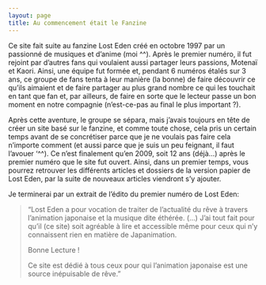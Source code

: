 ```yaml
---
layout: page
title: Au commencement était le Fanzine
---
```


Ce site fait suite au fanzine Lost Eden créé en octobre 1997 par un passionné de musiques et d’anime (moi ^^). Après le premier numéro, il fut rejoint par d’autres fans qui voulaient aussi partager leurs passions, Motenaï et Kaori. Ainsi, une équipe fut formée et, pendant 6 numéros étalés sur 3 ans, ce groupe de fans tenta à leur manière (la bonne) de faire découvrir ce qu’ils aimaient et de faire partager au plus grand nombre ce qui les touchait en tant que fan et, par ailleurs, de faire en sorte que le lecteur passe un bon moment en notre compagnie (n’est-ce-pas au final le plus important ?). 

Après cette aventure, le groupe se sépara, mais j’avais toujours en tête de créer un site basé sur le fanzine, et comme toute chose, cela pris un certain temps avant de se concrétiser parce que je ne voulais pas faire cela n’importe comment (et aussi parce que je suis un peu feignant, il faut l’avouer ‘^^). Ce n’est finalement qu’en 2009, soit 12 ans (déjà…) après le premier numéro que le site fut ouvert. Ainsi, dans un premier temps, vous pourrez retrouver les différents articles et dossiers de la version papier de Lost Eden, par la suite de nouveaux articles viendront s’y ajouter.

Je terminerai par un extrait de l’édito du premier numéro de Lost Eden:


>“Lost Eden a pour vocation de traiter de l’actualité du rêve à travers l’animation japonaise et la musique dite éthérée. (…) J’ai tout fait pour qu’il (ce site) soit agréable à lire et accessible même pour ceux qui n’y connaissent rien en matière de Japanimation.
>
> Bonne Lecture !
>
>Ce site est dédié à tous ceux pour qui l’animation japonaise est une source inépuisable de rêve.”